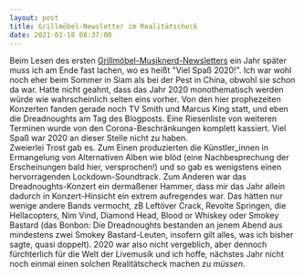 ```yaml
---
layout: post
title: Grillmöbel-Newsletter im Realitätscheck
date: 2021-01-18 08:37:00
---
```


Beim Lesen des ersten [Grillmöbel-Musiknerd-Newsletters](https://grillmoebel.github.io/2020/01/09/twentyfirstandahalf-post/) ein Jahr später muss ich am Ende fast lachen, wo es heißt "Viel Spaß 2020!". Ich war wohl noch eher beim Sommer in Siam als bei der Pest in China, obwohl sie schon da war. Hatte nicht geahnt, dass das Jahr 2020 monothematisch werden würde wie wahrscheinlich selten eins vorher. Von den hier prophezeiten Konzerten fanden gerade noch TV Smith und Marcus King statt, und eben die Dreadnoughts am Tag des Blogposts. Eine Riesenliste von weiteren Terminen wurde von den Corona-Beschränkungen komplett kassiert. Viel Spaß war 2020 an dieser Stelle nicht zu haben.<br>
Zweierlei Trost gab es. Zum Einen produzierten die Künstler\_innen in Ermangelung von Alternativen Alben wie blöd (eine Nachbesprechung der Erscheinungen bald hier, versprochen!) und so gab es wenigstens einen hervorragenden Lockdown-Soundtrack. Zum Anderen war das Dreadnoughts-Konzert ein dermaßener Hammer, dass mir das Jahr allein dadurch in Konzert-Hinsicht ein extrem aufregendes war. Das hätten nur wenige andere Bands vermocht, zB Leftöver Crack, Revolte Springen, die Hellacopters, Nim Vind, Diamond Head, Blood or Whiskey oder Smokey Bastard (das Bonbon: Die Dreadnoughts bestanden an jenem Abend aus mindestens zwei Smokey Bastard-Leuten, insofern gilt alles, was ich bisher sagte, quasi doppelt). 2020 war also nicht vergeblich, aber dennoch fürchterlich für die Welt der Livemusik und ich hoffe, nächstes Jahr nicht noch einmal einen solchen Realitätscheck machen zu *müssen*.
